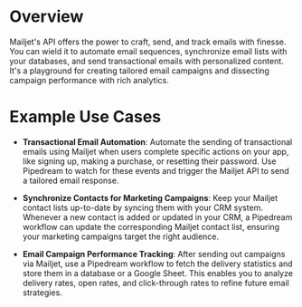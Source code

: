# Overview

Mailjet's API offers the power to craft, send, and track emails with finesse. You can wield it to automate email sequences, synchronize email lists with your databases, and send transactional emails with personalized content. It's a playground for creating tailored email campaigns and dissecting campaign performance with rich analytics.

# Example Use Cases

- **Transactional Email Automation**: Automate the sending of transactional emails using Mailjet when users complete specific actions on your app, like signing up, making a purchase, or resetting their password. Use Pipedream to watch for these events and trigger the Mailjet API to send a tailored email response.

- **Synchronize Contacts for Marketing Campaigns**: Keep your Mailjet contact lists up-to-date by syncing them with your CRM system. Whenever a new contact is added or updated in your CRM, a Pipedream workflow can update the corresponding Mailjet contact list, ensuring your marketing campaigns target the right audience.

- **Email Campaign Performance Tracking**: After sending out campaigns via Mailjet, use a Pipedream workflow to fetch the delivery statistics and store them in a database or a Google Sheet. This enables you to analyze delivery rates, open rates, and click-through rates to refine future email strategies.
